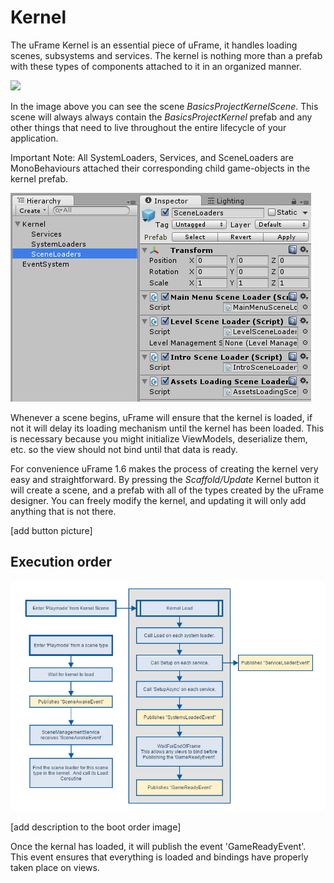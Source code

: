 # Kernel

The uFrame Kernel is an essential piece of uFrame, it handles loading scenes, subsystems and services. The kernel is nothing more than a prefab with these types of components attached to it in an organized manner.

![](http://i.imgur.com/5Rg2X25.png)

In the image above you can see the scene _BasicsProjectKernelScene_. This scene will always always contain the _BasicsProjectKernel_ prefab and any other things that need to live throughout the entire lifecycle of your application.

Important Note: All SystemLoaders, Services, and SceneLoaders are MonoBehaviours attached their corresponding child game-objects in the kernel prefab.

![](images/Screenshot_113.png)

Whenever a scene begins, uFrame will ensure that the kernel is loaded, if not it will delay its loading mechanism until the kernel has been loaded. This is necessary because you might initialize ViewModels, deserialize them, etc. so the view should not bind until that data is ready.

For convenience uFrame 1.6 makes the process of creating the kernel very easy and straightforward. By pressing the _Scaffold/Update_ Kernel button it will create a scene, and a prefab with all of the types created by the uFrame designer. You can freely modify the kernel, and updating it will only add anything that is not there.

[add button picture]

## Execution order

![](images/kernel_boot_order.png)

[add description to the boot order image]

Once the kernal has loaded, it will publish the event 'GameReadyEvent'. This event ensures that everything is loaded and bindings have properly taken place on views.
